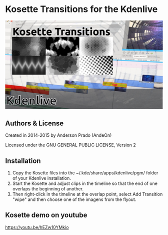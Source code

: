  Kosette Transitions for the Kdenlive
=================================
![Kosette Transition](https://github.com/andeon/Kosette-Transitions/blob/master/screenshot.png?raw=true)

Authors & License
-----------------
Created in 2014-2015 by Anderson Prado (AndeOn)

Licensed under the GNU GENERAL PUBLIC LICENSE, Version 2

Installation
------------
1. Copy the Kosette files into the ~/.kde/share/apps/kdenlive/pgm/ folder of your Kdenlive installation.
2. Start the Kosette and adjust clips in the timeline so that the end of one overlaps the beginning of another. 
3. Then right-click in the timeline at the overlap point, select Add Transition "wipe" and then choose one of the imagens from the flyout. 


Kosette demo on youtube
----------
https://youtu.be/hEZw10YMkio

